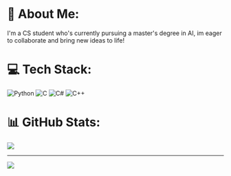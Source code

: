 # 💫 About Me:
I'm a CS student who's currently pursuing a master's degree in AI, im eager to collaborate and bring new ideas to life!


# 💻 Tech Stack:
![Python](https://img.shields.io/badge/python-3670A0?style=for-the-badge&logo=python&logoColor=ffdd54) ![C](https://img.shields.io/badge/c-%2300599C.svg?style=for-the-badge&logo=c&logoColor=white) ![C#](https://img.shields.io/badge/c%23-%23239120.svg?style=for-the-badge&logo=csharp&logoColor=white)	![C++](https://img.shields.io/badge/C++-%2300599C.svg?style=for-the-badge&logo=c%2B%2B&logoColor=white)
# 📊 GitHub Stats:
![](https://github-readme-stats.vercel.app/api/top-langs/?username=mirdan08&theme=dark&hide_border=false&include_all_commits=false&count_private=true&layout=compact)

---
[![](https://visitcount.itsvg.in/api?id=mirdan08&icon=0&color=0)](https://visitcount.itsvg.in)

<!-- Proudly created with GPRM ( https://gprm.itsvg.in ) -->
